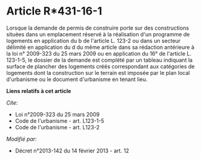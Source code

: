 # Article R*431-16-1

Lorsque la demande de permis de construire porte sur des constructions situées dans un emplacement réservé à la réalisation
d'un programme de logements en application du b de l'article L. 123-2 ou dans un secteur délimité en application du d du même
article dans sa rédaction antérieure à la loi n° 2009-323 du 25 mars 2009 ou en application du 16° de l'article L. 123-1-5,
le dossier de la demande est complété par un tableau indiquant la surface de plancher des logements créés correspondant aux
catégories de logements dont la construction sur le terrain est imposée par le plan local d'urbanisme ou le document
d'urbanisme en tenant lieu.

**Liens relatifs à cet article**

_Cite_:

  - Loi n°2009-323 du 25 mars 2009
  - Code de l'urbanisme - art. L123-1-5
  - Code de l'urbanisme - art. L123-2

_Modifié par_:

  - Décret n°2013-142 du 14 février 2013 - art. 12

